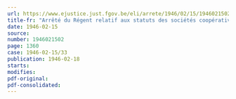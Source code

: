 ```yaml
---
url: https://www.ejustice.just.fgov.be/eli/arrete/1946/02/15/1946021502/justel
title-fr: "Arrêté du Régent relatif aux statuts des sociétés coopératives pour la restauration de biens détruits ou endommagés par faits de guerre qui sont l'objet d'une publication aux annexes du Moniteur belge"
date: 1946-02-15
source:
number: 1946021502
page: 1360
case: 1946-02-15/33
publication: 1946-02-18
starts:
modifies:
pdf-original:
pdf-consolidated:
---
```


